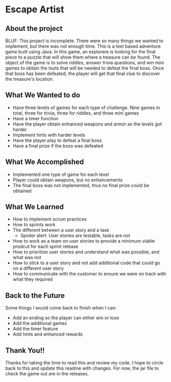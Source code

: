 # Escape Artist

## About the project
BLUF: This project is incomplete. There were so many things we wanted to implement, but there was not enough time. 
This is a text based adventure game built using Java. In this game, an explorere is looking for the final piece to a puzzle that will show them where a treasure can be found. The object of the game is to solve riddles, answer trivia questions, and win mini games to obtain the tools that will be needed to defeat the final boss. Once that boss has been defeated, the player will get that final clue to discover the treasure's location.

## What We Wanted to do
- Have three levels of games for each type of challenge. Nine games in total, three for trivia, three for riddles, and three mini games
- Have a timer function 
- Have the player obtain enhanced weapons and armor as the levels got harder
- Implement hints with harder levels
- Have the player play to defeat a final boss
- Have a final prize if the boss was defeated

## What We Accomplished
- Implemented one type of game for each level
- Player could obtain weapons, but no enhancements
- The final boss was not implemented, thus no final prize could be obtained

## What We Learned
- How to implement scrum practices
- How to sprints work
- The different between a user story and a task
  - Spoiler alert: User stories are testable, tasks are not
- How to work as a team on user stories to provide a minimum viable prodcut for each sprint release
- How to prioritize user stories and understand what was possible, and what was not
- How to stick to a user story and not add additional code that could go on a different user story
- How to communicate with the customer to ensure we were on track with what they required

## Back to the Future
Some things I would come back to finish when I can: 
- Add an ending so the player can either win or lose
- Add the additional games
- Add the timer feature
- Add hints and enhanced rewards

## Thank You!!
Thanks for taking the time to read this and review my code. I hope to circle back to this and update this readme with changes. For now, the jar file to check the game out are in the releases. 
